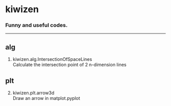 # kiwizen 
### Funny and useful codes.
---
## alg
1. kiwizen.alg.IntersectionOfSpaceLines  
Calculate the intersection point of 2 n-dimension lines    

## plt
2. kiwizen.plt.arrow3d  
Draw an arrow in matplot.pyplot